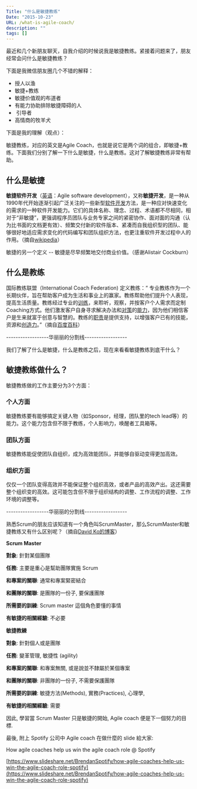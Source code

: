 ```yaml
---
Title: "什么是敏捷教练"
Date: "2015-10-23"
URL: /what-is-agile-coach/
description: ""
tags: []
---
```


最近和几个新朋友聊天，自我介绍的时候说我是敏捷教练。紧接着问题来了，朋友经常会问什么是敏捷教练？

下面是我微信朋友圈几个不错的解释：

- 授人以渔
- 敏捷+教练
- 敏捷价值观的布道者
- 有能力协助排除敏捷障碍的人
-  引导者
- 高情商的牧羊犬

下面是我的理解（观点）：

敏捷教练，对应的英文是Agile Coach，也就是说它是两个词的组合，即敏捷+教练。下面我们分别了解一下什么是敏捷，什么是教练。这对了解敏捷教练非常有帮助。

## 什么是敏捷

**敏捷软件开发**（[英语](https://zh.wikipedia.org/wiki/%E8%8B%B1%E8%AF%AD "英语")：Agile software development），又称**敏捷开发**，是一种从1990年代开始逐渐引起广泛关注的一些新型[软件开发](https://zh.wikipedia.org/wiki/%E8%BD%AF%E4%BB%B6%E5%BC%80%E5%8F%91 "软件开发")方法，是一种应对快速变化的需求的一种软件开发能力。它们的具体名称、理念、过程、术语都不尽相同，相对于“非敏捷”，更强调程序员团队与业务专家之间的紧密协作、面对面的沟通（认为比书面的文档更有效）、频繁交付新的软件版本、紧凑而自我组织型的团队、能够很好地适应需求变化的代码编写和团队组织方法，也更注重软件开发过程中人的作用。（摘自[wikipedia](https://zh.wikipedia.org/wiki/%E6%95%8F%E6%8D%B7%E8%BD%AF%E4%BB%B6%E5%BC%80%E5%8F%91)）

敏捷的另一个定义 -- 敏捷是尽早频繁地交付商业价值。（感谢Alistair Cockburn）

## 什么是教练

国际教练联盟（International Coach Federation) 定义教练：“ 专业教练作为一个长期伙伴，旨在帮助客户成为生活和事业上的赢家。教练帮助他们提升个人表现，提高生活质量。教练经过专业的[训练](https://baike.baidu.com/subview/863276/11138814.htm)，来聆听，观察，并按客户个人需求而定制Coaching方式。他们激发客户自身寻求解决办法和[对策](https://baike.baidu.com/view/204812.htm)的[能力](https://baike.baidu.com/subview/41286/8049822.htm)，因为他们相信客户是生来就富于创意与智慧的。教练的[职责](https://baike.baidu.com/view/66458.htm)是提供支持，以增强客户已有的技能，资源和[创造力](https://baike.baidu.com/subview/115802/5077896.htm)。”（摘自[百度百科](https://baike.baidu.com/item/%E6%95%99%E7%BB%83/5462026)）

\------------------华丽丽的分割线------------------

我们了解了什么是敏捷，什么是教练之后，现在来看看敏捷教练到底干什么？

## 敏捷教练做什么？

敏捷教练做的工作主要分为3个方面：

### 个人方面

敏捷教练要有能够搞定关键人物（如Sponsor，经理，团队里的tech lead等）的能力。这个能力包含但不限于教练，个人影响力，唤醒者工具箱等。

### 团队方面

敏捷教练能促使团队自组织，成为高效能团队，并能够自驱动变得更加高效。

### 组织方面

仅仅一个团队变得高效并不能保证整个组织高效，或者产品的高效产出。这还需要整个组织变的高效。这可能包含但不限于组织结构的调整、工作流程的调整、工作环境的调整等。

\------------------华丽丽的分割线------------------

熟悉Scrum的朋友应该知道有一个角色叫ScrumMaster，那么ScrumMaster和敏捷教练又有什么区别呢？（摘自[David Ko的博客](https://kojenchieh.pixnet.net/blog/post/423373439-%E6%95%8F%E6%8D%B7%E6%95%99%E7%B7%B4%E5%92%8C-scrum-master-%E6%9C%89%E4%BB%80%E9%BA%BC%E4%B8%8D%E5%90%8C%3F)）

**Scrum Master**

**對象**: 針對某個團隊

**任務**: 主要是重心是幫助團隊實施 Scrum

**和專案的關聯**: 通常和專案緊密結合

**和團隊的關聯**: 是團隊的一份子, 要保護團隊

**所需要的訓練**: Scrum master 這個角色要懂的事情

**有敏捷的相關經驗**: 不必要

**敏捷教練**

**對象**: 針對個人或是團隊

**任務**: 變革管理, 敏捷性 (agility)

**和專案的關聯**: 和專案無關, 或是說並不隸屬於某個專案

**和團隊的關聯**: 非團隊的一份子, 不需要保護團隊

**所需要的訓練**: 敏捷方法(Methods), 實務(Practices), 心理學,

**有敏捷的相關經驗**: 需要

因此, 學習當 Scrum Master 只是敏捷的開始, Agile coach 便是下一個努力的目標.

最後, 附上 Spotify 公司中 Agile coach 在做什麼的 slide 給大家:

How agile coaches help us win the agile coach role @ Spotify

[https://www.slideshare.net/BrendanSpotify/how-agile-coaches-help-us-win-the-agile-coach-role-spotify](https://www.slideshare.net/BrendanSpotify/how-agile-coaches-help-us-win-the-agile-coach-role-spotify)
